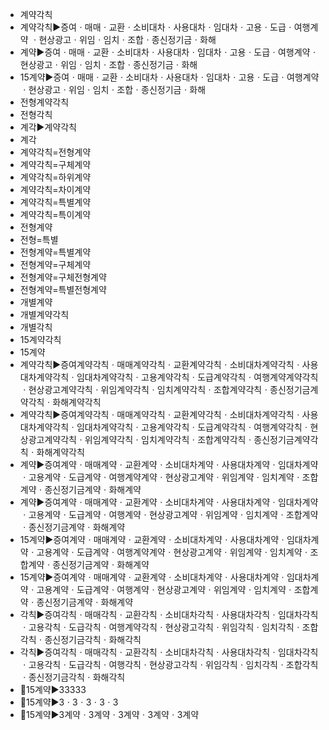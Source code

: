 - 계약각칙
- 계약각칙▶️증여ㆍ매매ㆍ교환ㆍ소비대차ㆍ사용대차ㆍ임대차ㆍ고용ㆍ도급ㆍ여행계약 ㆍ현상광고ㆍ위임ㆍ임치ㆍ조합ㆍ종신정기금ㆍ화해
- 계약▶️증여ㆍ매매ㆍ교환ㆍ소비대차ㆍ사용대차ㆍ임대차ㆍ고용ㆍ도급ㆍ여행계약ㆍ현상광고ㆍ위임ㆍ임치ㆍ조합ㆍ종신정기금ㆍ화해
- 15계약▶️증여ㆍ매매ㆍ교환ㆍ소비대차ㆍ사용대차ㆍ임대차ㆍ고용ㆍ도급ㆍ여행계약ㆍ현상광고ㆍ위임ㆍ임치ㆍ조합ㆍ종신정기금ㆍ화해
- 전형계약각칙
- 전형각칙
- 계각▶계약각칙
- 계각
- 계약각칙=전형계약
- 계약각칙=구체계약
- 계약각칙=하위계약
- 계약각칙=차이계약
- 계약각칙=특별계약
- 계약각칙=특이계약
- 전형계약
- 전형=특별
- 전형계약=특별계약
- 전형계약=구체계약
- 전형계약=구체전형계약
- 전형계약=특별전형계약
- 개별계약
- 개별계약각칙
- 개별각칙
- 15계약각칙
- 15계약
- 계약각칙▶️증여계약각칙ㆍ매매계약각칙ㆍ교환계약각칙ㆍ소비대차계약각칙ㆍ사용대차계약각칙ㆍ임대차계약각칙ㆍ고용계약각칙ㆍ도급계약각칙ㆍ여행계약계약각칙ㆍ현상광고계약각칙ㆍ위임계약각칙ㆍ임치계약각칙ㆍ조합계약각칙ㆍ종신정기금계약각칙ㆍ화해계약각칙
- 계약각칙▶️증여계약각칙ㆍ매매계약각칙ㆍ교환계약각칙ㆍ소비대차계약각칙ㆍ사용대차계약각칙ㆍ임대차계약각칙ㆍ고용계약각칙ㆍ도급계약각칙ㆍ여행계약각칙ㆍ현상광고계약각칙ㆍ위임계약각칙ㆍ임치계약각칙ㆍ조합계약각칙ㆍ종신정기금계약각칙ㆍ화해계약각칙
- 계약▶️증여계약ㆍ매매계약ㆍ교환계약ㆍ소비대차계약ㆍ사용대차계약ㆍ임대차계약ㆍ고용계약ㆍ도급계약ㆍ여행계약계약ㆍ현상광고계약ㆍ위임계약ㆍ임치계약ㆍ조합계약ㆍ종신정기금계약ㆍ화해계약
- 계약▶️증여계약ㆍ매매계약ㆍ교환계약ㆍ소비대차계약ㆍ사용대차계약ㆍ임대차계약ㆍ고용계약ㆍ도급계약ㆍ여행계약ㆍ현상광고계약ㆍ위임계약ㆍ임치계약ㆍ조합계약ㆍ종신정기금계약ㆍ화해계약
- 15계약▶️증여계약ㆍ매매계약ㆍ교환계약ㆍ소비대차계약ㆍ사용대차계약ㆍ임대차계약ㆍ고용계약ㆍ도급계약ㆍ여행계약계약ㆍ현상광고계약ㆍ위임계약ㆍ임치계약ㆍ조합계약ㆍ종신정기금계약ㆍ화해계약
- 15계약▶️증여계약ㆍ매매계약ㆍ교환계약ㆍ소비대차계약ㆍ사용대차계약ㆍ임대차계약ㆍ고용계약ㆍ도급계약ㆍ여행계약ㆍ현상광고계약ㆍ위임계약ㆍ임치계약ㆍ조합계약ㆍ종신정기금계약ㆍ화해계약
- 각칙▶️증여각칙ㆍ매매각칙ㆍ교환각칙ㆍ소비대차각칙ㆍ사용대차각칙ㆍ임대차각칙ㆍ고용각칙ㆍ도급각칙ㆍ여행계약각칙ㆍ현상광고각칙ㆍ위임각칙ㆍ임치각칙ㆍ조합각칙ㆍ종신정기금각칙ㆍ화해각칙
- 각칙▶️증여각칙ㆍ매매각칙ㆍ교환각칙ㆍ소비대차각칙ㆍ사용대차각칙ㆍ임대차각칙ㆍ고용각칙ㆍ도급각칙ㆍ여행각칙ㆍ현상광고각칙ㆍ위임각칙ㆍ임치각칙ㆍ조합각칙ㆍ종신정기금각칙ㆍ화해각칙
- 📌15계약▶️33333
- 📌15계약▶️3ㆍ3ㆍ3ㆍ3ㆍ3
- 📌15계약▶️3계약ㆍ3계약ㆍ3계약ㆍ3계약ㆍ3계약